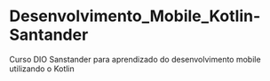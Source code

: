 # Desenvolvimento_Mobile_Kotlin-Santander
Curso DIO Sanstander para aprendizado do desenvolvimento mobile utilizando o Kotlin
